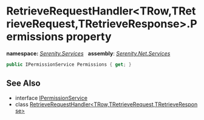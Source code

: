 # RetrieveRequestHandler&lt;TRow,TRetrieveRequest,TRetrieveResponse&gt;.Permissions property
**namespace:** *[Serenity.Services](../../README.md#serenity.services-namespace)*   **assembly**: *[Serenity.Net.Services](../../README.md)*

```csharp
public IPermissionService Permissions { get; }
```

## See Also

* interface [IPermissionService](../Serenity.Net.Core/../../Serenity.Abstractions/IPermissionService.md)
* class [RetrieveRequestHandler&lt;TRow,TRetrieveRequest,TRetrieveResponse&gt;](../RetrieveRequestHandler-3.md)